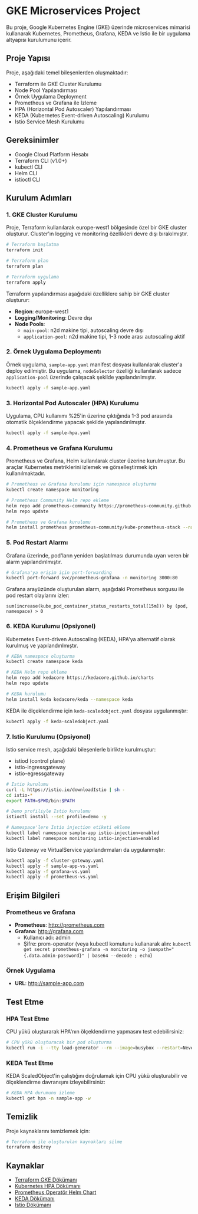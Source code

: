 # GKE Microservices Project

Bu proje, Google Kubernetes Engine (GKE) üzerinde microservices mimarisi kullanarak Kubernetes, Prometheus, Grafana, KEDA ve Istio ile bir uygulama altyapısı kurulumunu içerir.

## Proje Yapısı

Proje, aşağıdaki temel bileşenlerden oluşmaktadır:

- Terraform ile GKE Cluster Kurulumu
- Node Pool Yapılandırması
- Örnek Uygulama Deployment
- Prometheus ve Grafana ile İzleme
- HPA (Horizontal Pod Autoscaler) Yapılandırması
- KEDA (Kubernetes Event-driven Autoscaling) Kurulumu
- Istio Service Mesh Kurulumu

## Gereksinimler

- Google Cloud Platform Hesabı
- Terraform CLI (v1.0+)
- kubectl CLI
- Helm CLI
- istioctl CLI

## Kurulum Adımları

### 1. GKE Cluster Kurulumu

Proje, Terraform kullanılarak europe-west1 bölgesinde özel bir GKE cluster oluşturur. Cluster'ın logging ve monitoring özellikleri devre dışı bırakılmıştır.

```bash
# Terraform başlatma
terraform init

# Terraform plan
terraform plan

# Terraform uygulama
terraform apply
```

Terraform yapılandırması aşağıdaki özelliklere sahip bir GKE cluster oluşturur:

- **Region**: europe-west1
- **Logging/Monitoring**: Devre dışı
- **Node Pools**: 
  - `main-pool`: n2d makine tipi, autoscaling devre dışı
  - `application-pool`: n2d makine tipi, 1-3 node arası autoscaling aktif

### 2. Örnek Uygulama Deploymentı

Örnek uygulama, `sample-app.yaml` manifest dosyası kullanılarak cluster'a deploy edilmiştir. Bu uygulama, `nodeSelector` özelliği kullanılarak sadece `application-pool` üzerinde çalışacak şekilde yapılandırılmıştır.

```bash
kubectl apply -f sample-app.yaml
```

### 3. Horizontal Pod Autoscaler (HPA) Kurulumu

Uygulama, CPU kullanımı %25'in üzerine çıktığında 1-3 pod arasında otomatik ölçeklendirme yapacak şekilde yapılandırılmıştır.

```bash
kubectl apply -f sample-hpa.yaml
```

### 4. Prometheus ve Grafana Kurulumu

Prometheus ve Grafana, Helm kullanılarak cluster üzerine kurulmuştur. Bu araçlar Kubernetes metriklerini izlemek ve görselleştirmek için kullanılmaktadır.

```bash
# Prometheus ve Grafana kurulumu için namespace oluşturma
kubectl create namespace monitoring

# Prometheus Community Helm repo ekleme
helm repo add prometheus-community https://prometheus-community.github.io/helm-charts
helm repo update

# Prometheus ve Grafana kurulumu
helm install prometheus prometheus-community/kube-prometheus-stack --namespace monitoring
```

### 5. Pod Restart Alarmı

Grafana üzerinde, pod'ların yeniden başlatılması durumunda uyarı veren bir alarm yapılandırılmıştır.

```bash
# Grafana'ya erişim için port-forwarding
kubectl port-forward svc/prometheus-grafana -n monitoring 3000:80
```

Grafana arayüzünde oluşturulan alarm, aşağıdaki Prometheus sorgusu ile pod restart olaylarını izler:

```
sum(increase(kube_pod_container_status_restarts_total[15m])) by (pod, namespace) > 0
```

### 6. KEDA Kurulumu (Opsiyonel)

Kubernetes Event-driven Autoscaling (KEDA), HPA'ya alternatif olarak kurulmuş ve yapılandırılmıştır.

```bash
# KEDA namespace oluşturma
kubectl create namespace keda

# KEDA Helm repo ekleme
helm repo add kedacore https://kedacore.github.io/charts
helm repo update

# KEDA kurulumu
helm install keda kedacore/keda --namespace keda
```

KEDA ile ölçeklendirme için `keda-scaledobject.yaml` dosyası uygulanmıştır:

```bash
kubectl apply -f keda-scaledobject.yaml
```

### 7. Istio Kurulumu (Opsiyonel)

Istio service mesh, aşağıdaki bileşenlerle birlikte kurulmuştur:
- istiod (control plane)
- istio-ingressgateway
- istio-egressgateway

```bash
# Istio kurulumu
curl -L https://istio.io/downloadIstio | sh -
cd istio-*
export PATH=$PWD/bin:$PATH

# Demo profiliyle Istio kurulumu
istioctl install --set profile=demo -y

# Namespace'lere Istio injection etiketi ekleme
kubectl label namespace sample-app istio-injection=enabled
kubectl label namespace monitoring istio-injection=enabled
```

Istio Gateway ve VirtualService yapılandırmaları da uygulanmıştır:

```bash
kubectl apply -f cluster-gateway.yaml
kubectl apply -f sample-app-vs.yaml
kubectl apply -f grafana-vs.yaml
kubectl apply -f prometheus-vs.yaml
```

## Erişim Bilgileri

### Prometheus ve Grafana

- **Prometheus**: http://prometheus.com
- **Grafana**: http://grafana.com
  - Kullanıcı adı: admin
  - Şifre: prom-operator (veya kubectl komutunu kullanarak alın: `kubectl get secret prometheus-grafana -n monitoring -o jsonpath="{.data.admin-password}" | base64 --decode ; echo`)

### Örnek Uygulama

- **URL**: http://sample-app.com

## Test Etme

### HPA Test Etme

CPU yükü oluşturarak HPA'nın ölçeklendirme yapmasını test edebilirsiniz:

```bash
# CPU yükü oluşturacak bir pod oluşturma
kubectl run -i --tty load-generator --rm --image=busybox --restart=Never -- /bin/sh -c "while true; do wget -q -O- http://sample-app-service; done"
```

### KEDA Test Etme

KEDA ScaledObject'in çalıştığını doğrulamak için CPU yükü oluşturabilir ve ölçeklendirme davranışını izleyebilirsiniz:

```bash
# KEDA HPA durumunu izleme
kubectl get hpa -n sample-app -w
```

## Temizlik

Proje kaynaklarını temizlemek için:

```bash
# Terraform ile oluşturulan kaynakları silme
terraform destroy
```

## Kaynaklar

- [Terraform GKE Dökümanı](https://registry.terraform.io/providers/hashicorp/google/latest/docs/resources/container_cluster)
- [Kubernetes HPA Dökümanı](https://kubernetes.io/docs/tasks/run-application/horizontal-pod-autoscale/)
- [Prometheus Operatör Helm Chart](https://github.com/prometheus-community/helm-charts/tree/main/charts/kube-prometheus-stack)
- [KEDA Dökümanı](https://keda.sh/docs/2.10/)
- [Istio Dökümanı](https://istio.io/latest/docs/)